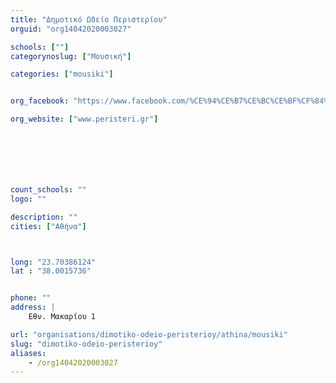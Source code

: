```yaml
---
title: "Δημοτικό Ωδείο Περιστερίου"
orguid: "org14042020003027"

schools: [""]
categorynoslug: ["Μουσική"]

categories: ["mousiki"]


org_facebook: "https://www.facebook.com/%CE%94%CE%B7%CE%BC%CE%BF%CF%84%CE%B9%CE%BA%CF%8C-%CE%A9%CE%B4%CE%B5%CE%AF%CE%BF-%CE%A0%CE%B5%CF%81%CE%B9%CF%83%CF%84%CE%B5%CF%81%CE%AF%CE%BF%CF%85-660220874331222/"

org_website: ["www.peristeri.gr"]







count_schools: ""
logo: ""

description: ""
cities: ["Αθήνα"]



long: "23.70386124"
lat : "38.0015736"


phone: ""
address: |
    Εθν. Μακαρίου 1

url: "organisations/dimotiko-odeio-peristerioy/athina/mousiki"
slug: "dimotiko-odeio-peristerioy"
aliases:
    - /org14042020003027
---
```



